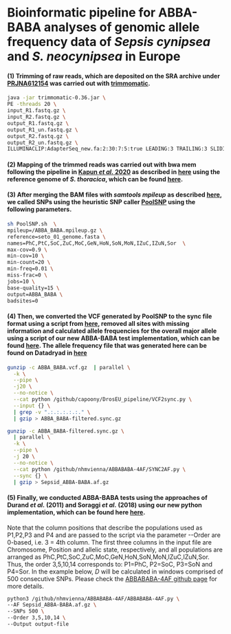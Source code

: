 # Bioinformatic pipeline for ABBA-BABA analyses of genomic allele frequency data of _Sepsis cynipsea_ and _S. neocynipsea_ in Europe

#### (1) Trimming of raw reads, which are deposited on the SRA archive under [PRJNA612154](https://www.ncbi.nlm.nih.gov/bioproject?LinkName=biosample_bioproject&from_uid=14363816) was carried out with [trimmomatic](http://www.usadellab.org/cms/?page=trimmomatic).

```bash
java -jar trimmomatic-0.36.jar \
PE -threads 20 \
input_R1.fastq.gz \
input_R2.fastq.gz \
output_R1.fastq.gz \
output_R1_un.fastq.gz \
output_R2.fastq.gz \
output_R2_un.fastq.gz \
ILLUMINACLIP:AdapterSeq_new.fa:2:30:7:5:true LEADING:3 TRAILING:3 SLIDINGWINDOW:4:15 MINLEN:40
```

#### (2) Mapping of the trimmed reads was carried out with bwa mem following the pipeline in [Kapun _et al._ 2020](https://academic.oup.com/mbe/article/37/9/2661/5837682) as described in [here](https://github.com/capoony/DrosEU_pipeline) using the reference genome of _S. thoracica_, which can be found [here](http://www.cgae.de/seto_01_genome_masked.fasta).

#### (3) After merging the BAM files with _samtools mpileup_ as described [here](https://github.com/capoony/DrosEU_pipeline), we called SNPs using the heuristic SNP caller [PoolSNP](https://github.com/capoony/PoolSNP) using the following parameters.

```bash
sh PoolSNP.sh  \
mpileup=/ABBA_BABA.mpileup.gz \
reference=seto_01_genome.fasta \
names=PhC,PtC,SoC,ZuC,MoC,GeN,HoN,SoN,MoN,IZuC,IZuN,Sor  \
max-cov=0.9 \
min-cov=10 \
min-count=20 \
min-freq=0.01 \
miss-frac=0 \
jobs=10 \
base-quality=15 \
output=ABBA_BABA \
badsites=0
```

#### (4) Then, we converted the VCF generated by PoolSNP to the sync file format using a script from [here](https://github.com/capoony/DrosEU_pipeline), removed all sites with missing information and calculated allele frequencies for the overall major allele using a script of our new ABBA-BABA test implementation, which can be found [here](https://github.com/nhmvienna/ABBABABA-4AF). The allele frequency file that was generated here can be found on Datadryad in [here](https://doi.org/10.5061/dryad.fxpnvx0sm)

```bash
gunzip -c ABBA_BABA.vcf.gz  | parallel \
  -k \
  --pipe \
  -j20 \
  --no-notice \
  --cat python /github/capoony/DrosEU_pipeline/VCF2sync.py \
  --input {} \
  | grep -v ".:.:.:.:.:." \
  | gzip > ABBA_BABA-filtered.sync.gz
```

```bash
gunzip -c ABBA_BABA-filtered.sync.gz \
  | parallel \
  -k \
  --pipe \
  -j 20 \
  --no-notice \
  --cat python /github/nhmvienna/ABBABABA-4AF/SYNC2AF.py \
  --sync {} \
  | gzip > Sepsid_ABBA-BABA.af.gz
```

#### (5) Finally, we conducted ABBA-BABA tests using the approaches of Durand _et al._ (2011) and Soraggi _et al._ (2018) using our new python implementation, which can be found here [here](https://github.com/nhmvienna/ABBABABA-4AF).

Note that the column positions that describe the populations used as P1,P2,P3 and P4 and are passed to the script via the parameter --Order are 0-based, i.e. 3 = 4th column. The first three columns in the input file are Chromosome, Position and allelic state, respectively, and all populations are arranged as PhC,PtC,SoC,ZuC,MoC,GeN,HoN,SoN,MoN,IZuC,IZuN,Sor.
Thus, the order 3,5,10,14  corresponds to: P1=PhC, P2=SoC, P3=SoN and P4=Sor. In the example below, _D_ will be calculated in windows comprised of 500 consecutive SNPs. Please check the [ABBABABA-4AF github page](https://github.com/nhmvienna/ABBABABA-4AF) for more details.

```bash
python3 /github/nhmvienna/ABBABABA-4AF/ABBABABA-4AF.py \
--AF Sepsid_ABBA-BABA.af.gz \
--SNPs 500 \
--Order 3,5,10,14 \
--Output output-file
```
